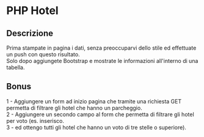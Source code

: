 # PHP Hotel
## Descrizione
Prima stampate in pagina i dati, senza preoccuparvi dello stile ed effettuate un push con questo risultato. <br/>
Solo dopo aggiungete Bootstrap e mostrate le informazioni all'interno di una tabella.
## Bonus
1 - Aggiungere un form ad inizio pagina che tramite una richiesta GET permetta di filtrare gli hotel che hanno un parcheggio. <br/>
2 - Aggiungere un secondo campo al form che permetta di filtrare gli hotel per voto (es. inserisco. <br/>
3 - ed ottengo tutti gli hotel che hanno un voto di tre stelle o superiore).